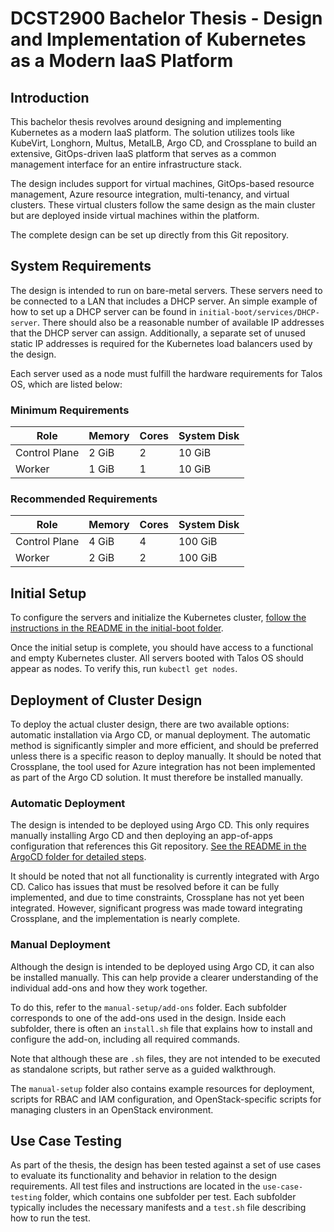 # DCST2900 Bachelor Thesis - Design and Implementation of Kubernetes as a Modern IaaS Platform

## Introduction

This bachelor thesis revolves around designing and implementing Kubernetes as a modern IaaS platform. The solution utilizes tools like KubeVirt, Longhorn, Multus, MetalLB, Argo CD, and Crossplane to build an extensive, GitOps-driven IaaS platform that serves as a common management interface for an entire infrastructure stack.

The design includes support for virtual machines, GitOps-based resource management, Azure resource integration, multi-tenancy, and virtual clusters. These virtual clusters follow the same design as the main cluster but are deployed inside virtual machines within the platform.

The complete design can be set up directly from this Git repository.

## System Requirements

The design is intended to run on bare-metal servers. These servers need to be connected to a LAN that includes a DHCP server. An simple example of how to set up a DHCP server can be found in `initial-boot/services/DHCP-server`. There should also be a reasonable number of available IP addresses that the DHCP server can assign. Additionally, a separate set of unused static IP addresses is required for the Kubernetes load balancers used by the design.

Each server used as a node must fulfill the hardware requirements for Talos OS, which are listed below:

### Minimum Requirements

| Role          | Memory | Cores | System Disk  |
|---------------|--------|-------|--------------|
| Control Plane | 2 GiB  | 2     | 10 GiB       |
| Worker        | 1 GiB  | 1     | 10 GiB       |

### Recommended Requirements

| Role          | Memory | Cores | System Disk  |
|---------------|--------|-------|--------------|
| Control Plane | 4 GiB  | 4     | 100 GiB      |
| Worker        | 2 GiB  | 2     | 100 GiB      |

## Initial Setup

To configure the servers and initialize the Kubernetes cluster, [follow the instructions in the README in the initial-boot folder](initial-boot/README.md).

Once the initial setup is complete, you should have access to a functional and empty Kubernetes cluster. All servers booted with Talos OS should appear as nodes. To verify this, run `kubectl get nodes`.

## Deployment of Cluster Design

To deploy the actual cluster design, there are two available options: automatic installation via Argo CD, or manual deployment. The automatic method is significantly simpler and more efficient, and should be preferred unless there is a specific reason to deploy manually. It should be noted that Crossplane, the tool used for Azure integration has not been implemented as part of the Argo CD solution. It must therefore be installed manually. 

### Automatic Deployment

The design is intended to be deployed using Argo CD. This only requires manually installing Argo CD and then deploying an app-of-apps configuration that references this Git repository. [See the README in the ArgoCD folder for detailed steps](ArgoCD/README.md).

It should be noted that not all functionality is currently integrated with Argo CD. Calico has issues that must be resolved before it can be fully implemented, and due to time constraints, Crossplane has not yet been integrated. However, significant progress was made toward integrating Crossplane, and the implementation is nearly complete.

### Manual Deployment

Although the design is intended to be deployed using Argo CD, it can also be installed manually. This can help provide a clearer understanding of the individual add-ons and how they work together.

To do this, refer to the `manual-setup/add-ons` folder. Each subfolder corresponds to one of the add-ons used in the design. Inside each subfolder, there is often an `install.sh` file that explains how to install and configure the add-on, including all required commands.

Note that although these are `.sh` files, they are not intended to be executed as standalone scripts, but rather serve as a guided walkthrough.

The `manual-setup` folder also contains example resources for deployment, scripts for RBAC and IAM configuration, and OpenStack-specific scripts for managing clusters in an OpenStack environment.

## Use Case Testing

As part of the thesis, the design has been tested against a set of use cases to evaluate its functionality and behavior in relation to the design requirements.
All test files and instructions are located in the `use-case-testing` folder, which contains one subfolder per test.
Each subfolder typically includes the necessary manifests and a `test.sh` file describing how to run the test.